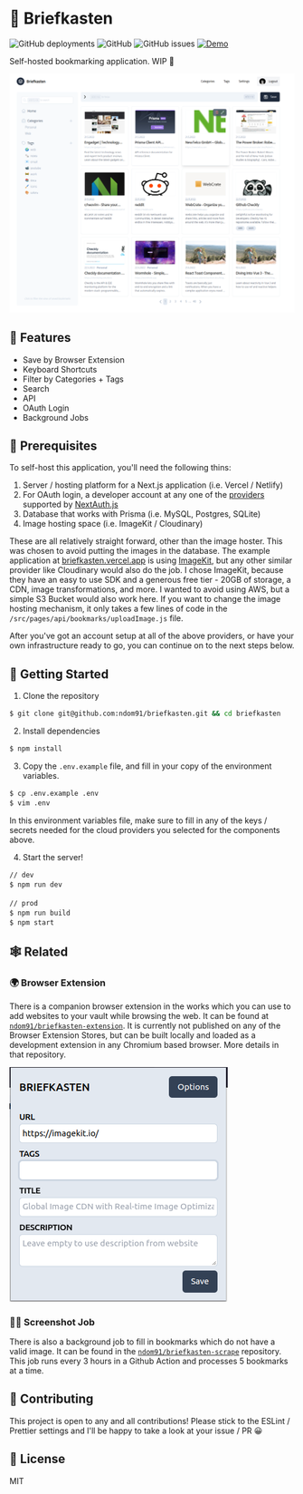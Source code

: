 # 📮 Briefkasten

![GitHub deployments](https://img.shields.io/github/deployments/ndom91/briefkasten/production?style=flat-square)
![GitHub](https://img.shields.io/github/license/ndom91/briefkasten?style=flat-square)
![GitHub issues](https://img.shields.io/github/issues/ndom91/briefkasten?style=flat-square)
[![Demo](https://img.shields.io/badge/demo-instance-green?style=flat-square)](https://briefkasten.vercel.app)

Self-hosted bookmarking application. WIP 👷

![Screenshot](screenshot.png)

## 🎩 Features

- Save by Browser Extension
- Keyboard Shortcuts
- Filter by Categories + Tags
- Search
- API
- OAuth Login
- Background Jobs

## 🧺 Prerequisites

To self-host this application, you'll need the following thins:

1. Server / hosting platform for a Next.js application (i.e. Vercel / Netlify)
2. For OAuth login, a developer account at any one of the [providers](https://next-auth.js.org/providers) supported by [NextAuth.js](https://github.com/nextauthjs/next-auth)
3. Database that works with Prisma (i.e. MySQL, Postgres, SQLite)
4. Image hosting space (i.e. ImageKit / Cloudinary)

These are all relatively straight forward, other than the image hoster. This was chosen to avoid putting the images in the database. The example application at [briefkasten.vercel.app](https://briefkasten.vercel.app) is using [ImageKit](https://imagekit.io), but any other similar provider like Cloudinary would also do the job. I chose ImageKit, because they have an easy to use SDK and a generous free tier - 20GB of storage, a CDN, image transformations, and more. I wanted to avoid using AWS, but a simple S3 Bucket would also work here. If you want to change the image hosting mechanism, it only takes a few lines of code in the `/src/pages/api/bookmarks/uploadImage.js` file.

After you've got an account setup at all of the above providers, or have your own infrastructure ready to go, you can continue on to the next steps below.

## 🚀 Getting Started

1. Clone the repository

```sh
$ git clone git@github.com:ndom91/briefkasten.git && cd briefkasten
```

2. Install dependencies

```sh
$ npm install
```

3. Copy the `.env.example` file, and fill in your copy of the environment variables.

```sh
$ cp .env.example .env
$ vim .env
```

In this environment variables file, make sure to fill in any of the keys / secrets needed for the cloud providers you selected for the components above.

4. Start the server!

```sh
// dev
$ npm run dev

// prod
$ npm run build
$ npm start
```

## 🕸 Related

### 🌍 Browser Extension

There is a companion browser extension in the works which you can use to add websites to your vault while browsing the web. It can be found at [`ndom91/briefkasten-extension`](https://github.com/ndom91/briefkasten-extension). It is currently not published on any of the Browser Extension Stores, but can be built locally and loaded as a development extension in any Chromium based browser. More details in that repository.

![Screenshot Extension](screenshot_extension.png)

### 🧑‍🏭 Screenshot Job

There is also a background job to fill in bookmarks which do not have a valid image. It can be found in the [`ndom91/briefkasten-scrape`](https://github.com/ndom91/briefkasten-scrape) repository. This job runs every 3 hours in a Github Action and processes 5 bookmarks at a time.

## 👷 Contributing

This project is open to any and all contributions! Please stick to the ESLint / Prettier settings and I'll be happy to take a look at your issue / PR 😀

## 📝 License

MIT
